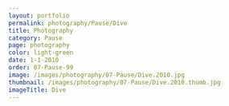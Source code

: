 ```yaml
---
layout: portfolio
permalink: photography/Pause/Dive
title: Photography
category: Pause
page: photography
color: light-green
date: 1-1-2010
order: 07-Pause-99
image: /images/photography/07-Pause/Dive.2010.jpg
thumbnail: /images/photography/07-Pause/Dive.2010.thumb.jpg
imageTitle: Dive
---
```


